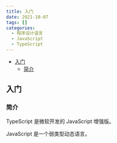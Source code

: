 ```yaml
---
title: 入门
date: 2021-10-07
tags: []
categories:
  - 程序设计语言
  - JavaScript
  - TypeScript
---
```


- [入门](#入门)
  - [简介](#简介)

## 入门

### 简介

TypeScript 是微软开发的 JavaScript 增强版。

JavaScript 是一个弱类型动态语言。
